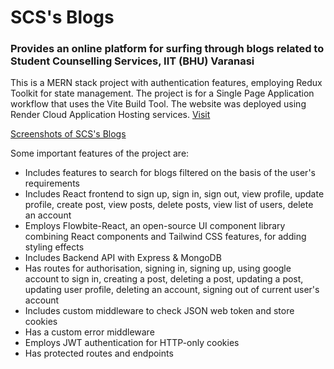 # SCS's Blogs
### Provides an online platform for surfing through blogs related to Student Counselling Services, IIT (BHU) Varanasi

This is a MERN stack project with authentication features, employing Redux Toolkit for state management. The project is for a Single Page Application workflow that uses the Vite Build Tool. The website was deployed using Render Cloud Application Hosting services. [Visit](https://mern-blog-jjlw.onrender.com/)

[Screenshots of SCS's Blogs](https://github.com/rabbierabbie/MERN-Blog/issues/1#issue-2383301630)


Some important features of the project are:

+ Includes features to search for blogs filtered on the basis of the user's requirements
+ Includes React frontend to sign up, sign in, sign out, view profile, update profile, create post, view posts, delete posts, view list of users, delete an account
+ Employs Flowbite-React, an open-source UI component library combining React components and Tailwind CSS features, for adding styling effects
+ Includes Backend API with Express & MongoDB
+ Has routes for authorisation, signing in, signing up, using google account to sign in, creating a post, deleting a post, updating a post, updating user profile, deleting an account, signing out of current user's account
+ Includes custom middleware to check JSON web token and store cookies
+ Has a custom error middleware
+ Employs JWT authentication for HTTP-only cookies
+ Has protected routes and endpoints
